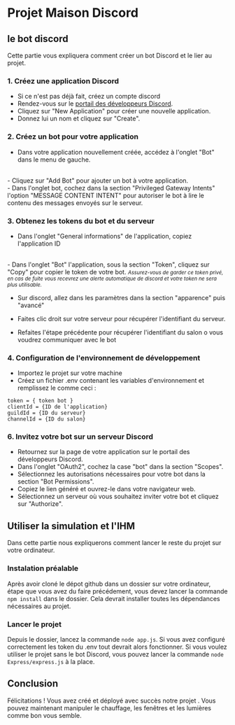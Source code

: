 # Projet Maison Discord

## le bot discord

Cette partie vous expliquera comment créer un bot Discord et le
lier au projet.


### 1. Créez une application Discord

- Si ce n'est pas déjà fait, créez un compte discord    
- Rendez-vous sur le [portail des développeurs Discord](https://discord.com/developers/applications).
- Cliquez sur "New Application" pour créer une nouvelle application.
- Donnez lui un nom et cliquez sur "Create".

### 2. Créez un bot pour votre application

- Dans votre application nouvellement créée, accédez à l'onglet "Bot" dans le menu de gauche.
</br>
- Cliquez sur "Add Bot" pour ajouter un bot à votre application.
</br>
- Dans l'onglet bot, cochez dans la section "Privileged Gateway Intents" l'option "MESSAGE CONTENT INTENT" pour autoriser le bot à lire le contenu des messages envoyés sur le serveur.

### 3. Obtenez les tokens du bot et du serveur

- Dans l'onglet "General informations" de l'application, copiez l'application ID
</br>
- Dans l'onglet "Bot" l'application, sous la section "Token", cliquez sur "Copy" pour copier le token de votre bot. 
<i><small>Assurez-vous de garder ce token privé, en cas de fuite vous recevrez une alerte automatique de discord et votre token ne sera plus utilisable.</small></i>

- Sur discord, allez dans les paramètres dans la section "apparence" puis "avancé"  

- Faites clic droit sur votre serveur pour récupérer l'identifiant du serveur.

- Refaites l'étape précédente pour récupérer l'identifiant du salon o vous voudrez communiquer avec le bot

### 4. Configuration de l'environnement de développement


- Importez le projet sur votre machine
- Créez un fichier .env contenant les variables d'environnement et remplissez le comme ceci : 

```
token = { token bot } 
clientId = {ID de l'application}
guildId = {ID du serveur}
channelId = {ID du salon}
```


### 6. Invitez votre bot sur un serveur Discord

- Retournez sur la page de votre application sur le portail des développeurs Discord.
- Dans l'onglet "OAuth2", cochez la case "bot" dans la section "Scopes".
- Sélectionnez les autorisations nécessaires pour votre bot dans la section "Bot Permissions".
- Copiez le lien généré et ouvrez-le dans votre navigateur web.
- Sélectionnez un serveur où vous souhaitez inviter votre bot et cliquez sur "Authorize".

## Utiliser la simulation et l'IHM
Dans cette partie nous expliquerons comment lancer le reste du projet sur votre ordinateur.

### Instalation préalable
Après avoir cloné le dépot github dans un dossier sur votre ordinateur, étape que vous avez du faire précédement, vous devez lancer la commande ```npm install``` dans le dossier. Cela devrait installer toutes les dépendances nécessaires au projet.

### Lancer le projet
Depuis le dossier, lancez la commande ```node app.js```. Si vous avez configuré correctement les token du .env tout devrait alors fonctionner. Si vous voulez utiliser le projet sans le bot Discord, vous pouvez lancer la commande ```node Express/express.js``` à la place.

## Conclusion

Félicitations ! Vous avez créé et déployé avec succès notre projet . Vous pouvez maintenant manipuler le chauffage, les fenêtres et les lumières comme bon vous semble.
